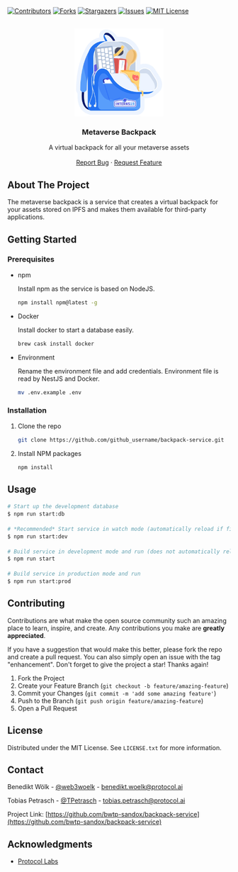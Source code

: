<div id="top"></div>
<!--
*** Thanks for checking out the Best-README-Template. If you have a suggestion
*** that would make this better, please fork the repo and create a pull request
*** or simply open an issue with the tag "enhancement".
*** Don't forget to give the project a star!
*** Thanks again! Now go create something AMAZING! :D
-->



<!-- PROJECT SHIELDS -->
<!--
*** I'm using markdown "reference style" links for readability.
*** Reference links are enclosed in brackets [ ] instead of parentheses ( ).
*** See the bottom of this document for the declaration of the reference variables
*** for contributors-url, forks-url, etc. This is an optional, concise syntax you may use.
*** https://www.markdownguide.org/basic-syntax/#reference-style-links
-->
[![Contributors][contributors-shield]][contributors-url]
[![Forks][forks-shield]][forks-url]
[![Stargazers][stars-shield]][stars-url]
[![Issues][issues-shield]][issues-url]
[![MIT License][license-shield]][license-url]

<!-- PROJECT LOGO -->
<br />
<div align="center">
  <a href="https://github.com/bwtp-sandox/backpack-service">
    <img src="images/logo.png" alt="Logo" width="200">
  </a>

<h3 align="center">Metaverse Backpack</h3>
  <p align="center">
    A virtual backpack for all your metaverse assets
    <br />
    <br />
    <a href="https://github.com/bwtp-sandox/backpack-service/issues">Report Bug</a>
    ·
    <a href="https://github.com/bwtp-sandox/backpack-service/issues">Request Feature</a>
  </p>
</div>

<!-- ABOUT THE PROJECT -->
## About The Project

The metaverse backpack is a service that creates a virtual backpack for your assets stored on IPFS and makes them available for third-party applications.

<!-- GETTING STARTED -->
## Getting Started

### Prerequisites

* npm

  Install npm as the service is based on NodeJS.
  ```sh
  npm install npm@latest -g
  ```

* Docker

  Install docker to start a database easily.
  ```sh
  brew cask install docker
  ```

* Environment

  Rename the environment file and add credentials. Environment file is read by NestJS and Docker.
  ```sh
  mv .env.example .env
  ```

### Installation

1. Clone the repo
   ```sh
   git clone https://github.com/github_username/backpack-service.git
   ```
2. Install NPM packages
   ```sh
   npm install
   ```

## Usage

```bash
# Start up the development database
$ npm run start:db

# *Recommended* Start service in watch mode (automatically reload if files change)
$ npm run start:dev

# Build service in development mode and run (does not automatically reload)
$ npm run start

# Build service in production mode and run
$ npm run start:prod
```

<!-- CONTRIBUTING -->
## Contributing

Contributions are what make the open source community such an amazing place to learn, inspire, and create. Any contributions you make are **greatly appreciated**.

If you have a suggestion that would make this better, please fork the repo and create a pull request. You can also simply open an issue with the tag "enhancement".
Don't forget to give the project a star! Thanks again!

1. Fork the Project
2. Create your Feature Branch (`git checkout -b feature/amazing-feature`)
3. Commit your Changes (`git commit -m 'add some amazing feature'`)
4. Push to the Branch (`git push origin feature/amazing-feature`)
5. Open a Pull Request

<!-- LICENSE -->
## License

Distributed under the MIT License. See `LICENSE.txt` for more information.

<!-- CONTACT -->
## Contact

Benedikt Wölk - [@web3woelk](https://twitter.com/web3woelk) - benedikt.woelk@protocol.ai

Tobias Petrasch - [@TPetrasch](https://twitter.com/TPetrasch) - tobias.petrasch@protocol.ai

Project Link: [https://github.com/bwtp-sandox/backpack-service](https://github.com/bwtp-sandox/backpack-service)

<!-- ACKNOWLEDGMENTS -->
## Acknowledgments

* [Protocol Labs](https://www.protocol.ai)

<!-- MARKDOWN LINKS & IMAGES -->
<!-- https://www.markdownguide.org/basic-syntax/#reference-style-links -->
[contributors-shield]: https://img.shields.io/github/contributors/bwtp-sandox/backpack-service.svg?style=for-the-badge
[contributors-url]: https://github.com/bwtp-sandox/backpack-service/graphs/contributors
[forks-shield]: https://img.shields.io/github/forks/bwtp-sandox/backpack-service.svg?style=for-the-badge
[forks-url]: https://github.com/bwtp-sandox/backpack-service/network/members
[stars-shield]: https://img.shields.io/github/stars/bwtp-sandox/backpack-service.svg?style=for-the-badge
[stars-url]: https://github.com/bwtp-sandox/backpack-service/stargazers
[issues-shield]: https://img.shields.io/github/issues/bwtp-sandox/backpack-service.svg?style=for-the-badge
[issues-url]: https://github.com/bwtp-sandox/backpack-service/issues
[license-shield]: https://img.shields.io/github/license/bwtp-sandox/backpack-service.svg?style=for-the-badge
[license-url]: https://github.com/bwtp-sandox/backpack-service/blob/master/LICENSE.txt
[product-screenshot]: images/screenshot.png
